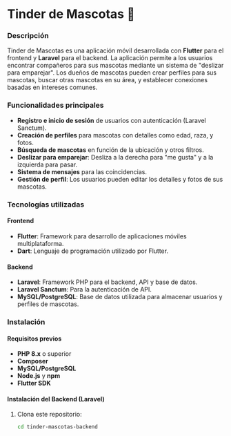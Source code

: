 # **Tinder de Mascotas** 🐾

### Descripción

Tinder de Mascotas es una aplicación móvil desarrollada con **Flutter** para el frontend y **Laravel** para el backend. La aplicación permite a los usuarios encontrar compañeros para sus mascotas mediante un sistema de "deslizar para emparejar". Los dueños de mascotas pueden crear perfiles para sus mascotas, buscar otras mascotas en su área, y establecer conexiones basadas en intereses comunes.

### Funcionalidades principales

- **Registro e inicio de sesión** de usuarios con autenticación (Laravel Sanctum).
- **Creación de perfiles** para mascotas con detalles como edad, raza, y fotos.
- **Búsqueda de mascotas** en función de la ubicación y otros filtros.
- **Deslizar para emparejar**: Desliza a la derecha para "me gusta" y a la izquierda para pasar.
- **Sistema de mensajes** para las coincidencias.
- **Gestión de perfil**: Los usuarios pueden editar los detalles y fotos de sus mascotas.

### Tecnologías utilizadas

#### Frontend
- **Flutter**: Framework para desarrollo de aplicaciones móviles multiplataforma.
- **Dart**: Lenguaje de programación utilizado por Flutter.

#### Backend
- **Laravel**: Framework PHP para el backend, API y base de datos.
- **Laravel Sanctum**: Para la autenticación de API.
- **MySQL/PostgreSQL**: Base de datos utilizada para almacenar usuarios y perfiles de mascotas.

### Instalación

#### Requisitos previos

- **PHP 8.x** o superior
- **Composer**
- **MySQL/PostgreSQL**
- **Node.js** y **npm**
- **Flutter SDK**

#### Instalación del Backend (Laravel)

1. Clona este repositorio:

   ```bash
   cd tinder-mascotas-backend
